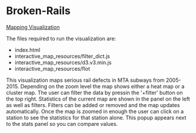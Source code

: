 # Broken-Rails

[Mapping Visualization](http://htmlpreview.github.com/?https://github.com/samlpollack/Broken-Rails/blob/master/index.html)

The files required to run the visualization are:
* index.html
* interactive_map_resources/filter_dict.js
* interactive_map_resources/d3.v3.min.js
* interactive_map_resources/flot

This visualization maps serious rail defects in MTA subways from 2005-2015. Depending on the zoom level the map shows either a heat map or a cluster map. The user can filter the data by pressin the '+filter' button on the top right. Statistics of the current map are shown in the panel on the left as well as filters. Filters can be added or removed and the map updates automatically. Once the map is zoomed in enough the user can click on a station to see the statistics for that station alone. This popup appears next to the stats panel so you can compare values. 
